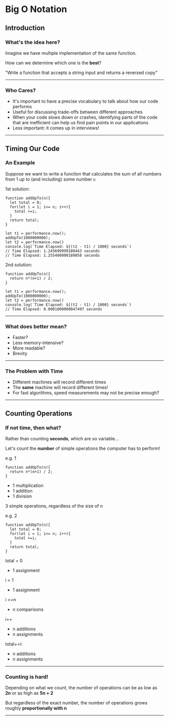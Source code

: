 # Big O Notation

## Introduction

### What's the idea here?

Imagine we have multiple implementation of the same function.

How can we determine which one is the **best**?

"Write a function that accepts a string input and returns a reversed copy"

---

### Who Cares?

- It's important to have a precise vocabulary to talk about how our code performs
- Useful for discussing trade-offs between different approaches
- When your code slows down or crashes, identifying parts of the code that are inefficient can help us find pain points in our applications
- Less important: it comes up in interviews!

---

## Timing Our Code

### An Example

Suppose we want to write a function that calculates the sum of all numbers from 1 up to (and including) some number `n`

1st solution:

```
function addUpTo(n){
  let total = 0;
  for(let i = 1; i<= n; i++){
    total +=i;
  }
  return total;
}

let t1 = performance.now();
addUpTo(1000000000);
let t2 = performance.now()
console.log(`Time Elapsed: ${(t2 - t1) / 1000} seconds`)
// Time Elapsed: 1.243699999180443 seconds
// Time Elapsed: 1.255400000189058 seconds
```

2nd solution:

```
function addUpTo(n){
  return n*(n+1) / 2;
}

let t1 = performance.now();
addUpTo(1000000000);
let t2 = performance.now()
console.log(`Time Elapsed: ${(t2 - t1) / 1000} seconds`)
// Time Elapsed: 0.0001000000047497 seconds
```

---

### What does better mean?

- Faster?
- Less memory-intensive?
- More readable?
- Brevity

---

### The Problem with Time

- Different machines will record different times
- The **same** machine will record different times!
- For fast algorithms, speed measurements may not be precise enough?

---

## Counting Operations

### If not time, then what?

Rather than counting **seconds**, which are so variable...

Let's count the **number** of simple operations the computer has to perform!

e.g. 1

```
function addUpTo(n){
  return n*(n+1) / 2;
}
```

- 1 multiplication
- 1 addition
- 1 division

3 simple operations, regardless of the size of n

e.g. 2

```
function addUpTo(n){
  let total = 0;
  for(let i = 1; i<= n; i++){
    total +=i;
  }
  return total;
}
```

total = 0

- 1 assignment

i = 1

- 1 assignment

i <=n

- n comparisons

i++

- n additions
- n assignments

total+=i:

- n additions
- n assignments

---

### Counting is hard!

Depending on what we count, the number of operations can be as low as **2n** or as high as **5n + 2**

But regardless of the exact number, the number of operations grows roughly **proportionally with n**

---

